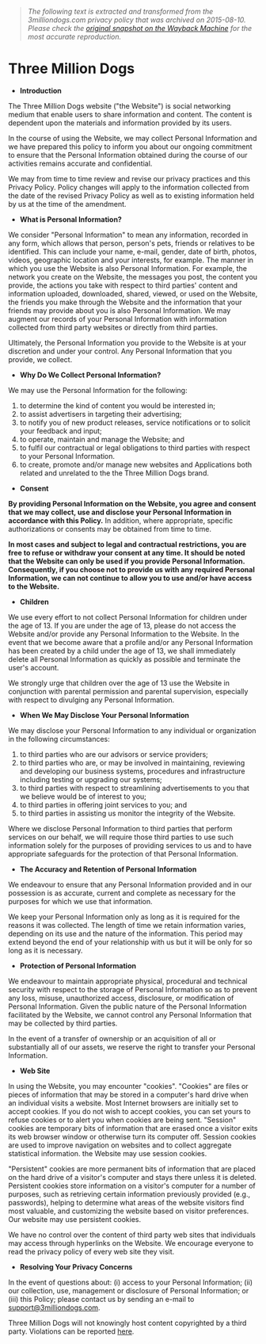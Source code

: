 > *The following text is extracted and transformed from the 3milliondogs.com privacy policy that was archived on 2015-08-10. Please check the [original snapshot on the Wayback Machine](https://web.archive.org/web/20150810185537id_/http%3A//3milliondogs.com/privacy-terms) for the most accurate reproduction.*

# Three Million Dogs

* **Introduction**

The Three Million Dogs website ("the Website") is social networking medium that enable users to share information and content. The content is dependent upon the materials and information provided by its users.

In the course of using the Website, we may collect Personal Information and we have prepared this policy to inform you about our ongoing commitment to ensure that the Personal Information obtained during the course of our activities remains accurate and confidential.

We may from time to time review and revise our privacy practices and this Privacy Policy. Policy changes will apply to the information collected from the date of the revised Privacy Policy as well as to existing information held by us at the time of the amendment. 

* **What is Personal Information?**

We consider "Personal Information" to mean any information, recorded in any form, which allows that person, person's pets, friends or relatives to be identified. This can include your name, e-mail, gender, date of birth, photos, videos, geographic location and your interests, for example. The manner in which you use the Website is also Personal Information. For example, the network you create on the Website, the messages you post, the content you provide, the actions you take with respect to third parties' content and information uploaded, downloaded, shared, viewed, or used on the Website, the friends you make through the Website and the information that your friends may provide about you is also Personal Information. We may augment our records of your Personal Information with information collected from third party websites or directly from third parties.

Ultimately, the Personal Information you provide to the Website is at your discretion and under your control. Any Personal Information that you provide, we collect. 

* **Why Do We Collect Personal Information?**

We may use the Personal Information for the following:

  1. to determine the kind of content you would be interested in;
  2. to assist advertisers in targeting their advertising;
  3. to notify you of new product releases, service notifications or to solicit your feedback and input;
  4. to operate, maintain and manage the Website; and
  5. to fulfil our contractual or legal obligations to third parties with respect to your Personal Information.
  6. to create, promote and/or manage new websites and Applications both related and unrelated to the the Three Million Dogs brand.


* **Consent**

**By providing Personal Information on the Website, you agree and consent that we may collect, use and disclose your Personal Information in accordance with this Policy.** In addition, where appropriate, specific authorizations or consents may be obtained from time to time.

**In most cases and subject to legal and contractual restrictions, you are free to refuse or withdraw your consent at any time. It should be noted that the Website can only be used if you provide Personal Information. Consequently, if you choose not to provide us with any required Personal Information, we can not continue to allow you to use and/or have access to the Website.**

* **Children**

We use every effort to not collect Personal Information for children under the age of 13. If you are under the age of 13, please do not access the Website and/or provide any Personal Information to the Website. In the event that we become aware that a profile and/or any Personal Information has been created by a child under the age of 13, we shall immediately delete all Personal Information as quickly as possible and terminate the user's account.

We strongly urge that children over the age of 13 use the Website in conjunction with parental permission and parental supervision, especially with respect to divulging any Personal Information. 

* **When We May Disclose Your Personal Information**

We may disclose your Personal Information to any individual or organization in the following circumstances:

  1. to third parties who are our advisors or service providers;
  2. to third parties who are, or may be involved in maintaining, reviewing and developing our business systems, procedures and infrastructure including testing or upgrading our systems;
  3. to third parties with respect to streamlining advertisements to you that we believe would be of interest to you;
  4. to third parties in offering joint services to you; and
  5. to third parties in assisting us monitor the integrity of the Website.



Where we disclose Personal Information to third parties that perform services on our behalf, we will require those third parties to use such information solely for the purposes of providing services to us and to have appropriate safeguards for the protection of that Personal Information. 

* **The Accuracy and Retention of Personal Information**

We endeavour to ensure that any Personal Information provided and in our possession is as accurate, current and complete as necessary for the purposes for which we use that information.

We keep your Personal Information only as long as it is required for the reasons it was collected. The length of time we retain information varies, depending on its use and the nature of the information. This period may extend beyond the end of your relationship with us but it will be only for so long as it is necessary. 

* **Protection of Personal Information**

We endeavour to maintain appropriate physical, procedural and technical security with respect to the storage of Personal Information so as to prevent any loss, misuse, unauthorized access, disclosure, or modification of Personal Information. Given the public nature of the Personal Information facilitated by the Website, we cannot control any Personal Information that may be collected by third parties.

In the event of a transfer of ownership or an acquisition of all or substantially all of our assets, we reserve the right to transfer your Personal Information. 

* **Web Site**

In using the Website, you may encounter "cookies". "Cookies" are files or pieces of information that may be stored in a computer's hard drive when an individual visits a website. Most Internet browsers are initially set to accept cookies. If you do not wish to accept cookies, you can set yours to refuse cookies or to alert you when cookies are being sent. "Session" cookies are temporary bits of information that are erased once a visitor exits its web browser window or otherwise turn its computer off. Session cookies are used to improve navigation on websites and to collect aggregate statistical information. the Website may use session cookies.

"Persistent" cookies are more permanent bits of information that are placed on the hard drive of a visitor's computer and stays there unless it is deleted. Persistent cookies store information on a visitor's computer for a number of purposes, such as retrieving certain information previously provided (e.g., passwords), helping to determine what areas of the website visitors find most valuable, and customizing the website based on visitor preferences. Our website may use persistent cookies.

We have no control over the content of third party web sites that individuals may access through hyperlinks on the Website. We encourage everyone to read the privacy policy of every web site they visit. 

* **Resolving Your Privacy Concerns**

In the event of questions about: (i) access to your Personal Information; (ii) our collection, use, management or disclosure of Personal Information; or (iii) this Policy; please contact us by sending an e-mail to support@3milliondogs.com.

Three Million Dogs will not knowingly host content copyrighted by a third party. Violations can be reported [here](https://web.archive.org/dmca). 
